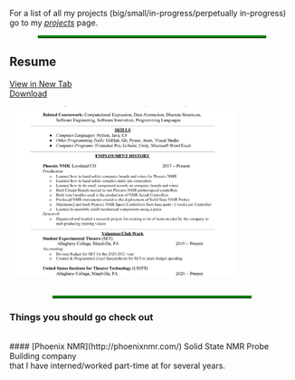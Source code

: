 

For a list of all my projects (big/small/in-progress/perpetually in-progress) go to my *[projects](/projects.html)* page.

<hr style="color: green; border-top: solid 4px; width: 80%; margin-left: auto; margin-right: auto; ">   

## Resume
  <a href="/images/Resume.html" target="parent">View in New Tab</a><br>
  <a href="/images/Resume.pdf" download>Download</a><br>
  <div>
    <img src="/images/Resume.jpg" style="width: 400px; height: 300px; object-fit: cover; text-align: center;">
  </div>  
<br>
<hr style="color: green; border-top: solid 4px; width: 70%; margin-left: auto; margin-right: auto; ">

### Things you should go check out
<br>
#### [Phoenix NMR](http://phoenixnmr.com/)
Solid State NMR Probe Building company<br>
that I have interned/worked part-time at for several years.  
